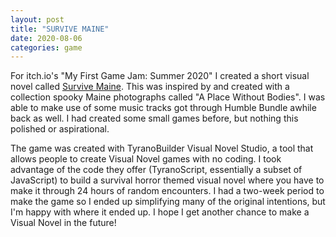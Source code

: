```yaml
---
layout: post
title: "SURVIVE MAINE"
date: 2020-08-06
categories: game
---
```


For itch.io's "My First Game Jam: Summer 2020" I created a short visual novel called [Survive Maine][survive-maine].
This was inspired by and created with a collection spooky Maine photographs called "A Place Without Bodies". I
was able to make use of some music tracks got through Humble Bundle awhile back as well. I 
had created some small games before, but nothing this polished or aspirational.

The game was created with TyranoBuilder Visual Novel Studio, a tool that allows people to create Visual Novel games
with no coding. I took advantage of the code they offer (TyranoScript, essentially a subset of JavaScript) to build a
survival horror themed visual novel where you have to make it through 24 hours of random encounters. I had a 
two-week period to make the game so I ended up simplifying many of the original intentions, but I'm happy with
where it ended up. I hope I get another chance to make a Visual Novel in the future!

[survive-maine]: https://fakefanadam.itch.io/survive-maine
